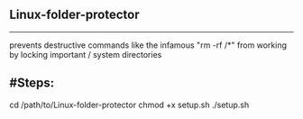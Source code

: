 ## Linux-folder-protector
--------------
prevents destructive commands like the infamous "rm -rf /*" from working by locking important / system directories


#Steps:
-------------
cd /path/to/Linux-folder-protector
chmod +x setup.sh
./setup.sh
